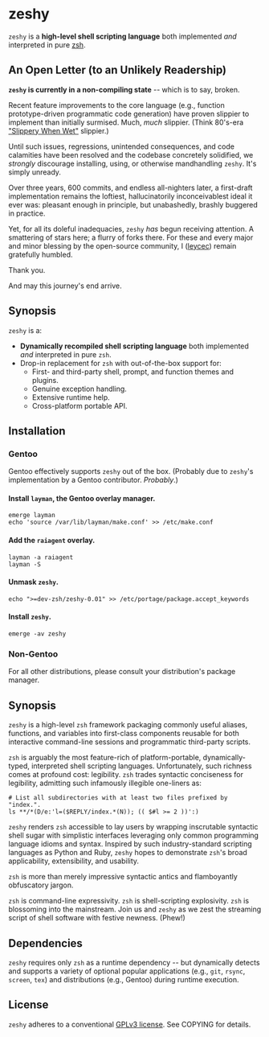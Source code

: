 zeshy
===========

`zeshy` is a **high-level shell scripting language** both implemented *and* interpreted in pure [zsh](http://zsh.org).

## An Open Letter (to an Unlikely Readership)

**`zeshy` is currently in a non-compiling state** -- which is to say, broken.

Recent feature improvements to the core language (e.g., function prototype-driven programmatic code generation) have proven slippier to implement than initially surmised. Much, *much* slippier. (Think 80's-era ["Slippery When Wet"](https://www.youtube.com/watch?v=CXvN82-qSAc) slippier.)

Until such issues, regressions, unintended consequences, and code calamities have been resolved and the codebase concretely solidified, we *strongly* discourage installing, using, or otherwise mandhandling `zeshy`. It's simply unready.

Over three years, 600 commits, and endless all-nighters later, a first-draft implementation remains the loftiest, hallucinatorily inconceivablest ideal it ever was: pleasant enough in principle, but unabashedly, brashly buggered in practice.

Yet, for all its doleful inadequacies, `zeshy` *has* begun receiving attention. A smattering of stars here; a flurry of forks there. For these and every major and minor blessing by the open-source community, I ([leycec](https://github.com/leycec)) remain gratefully humbled.

Thank you.

  And may this journey's end arrive.

## Synopsis

`zeshy` is a:

* **Dynamically recompiled shell scripting language** both implemented *and* interpreted in pure `zsh`.
* Drop-in replacement for `zsh` with out-of-the-box support for:
  * First- and third-party shell, prompt, and function themes and plugins.
  * Genuine exception handling.
  * Extensive runtime help.
  * Cross-platform portable API.

## Installation

### Gentoo

Gentoo effectively supports `zeshy` out of the box. (Probably due to `zeshy`\'s implementation by a Gentoo contributor. _Probably_.)

#### Install `layman`, the Gentoo overlay manager.

    emerge layman
    echo 'source /var/lib/layman/make.conf' >> /etc/make.conf

#### Add the `raiagent` overlay.

    layman -a raiagent
    layman -S

#### Unmask `zeshy`.

    echo ">=dev-zsh/zeshy-0.01" >> /etc/portage/package.accept_keywords

#### Install `zeshy`.

    emerge -av zeshy

### Non-Gentoo

For all other distributions, please consult your distribution's package manager.

## Synopsis

`zeshy` is a high-level `zsh` framework packaging commonly useful aliases, functions, and variables into first-class components reusable for both interactive command-line sessions and programmatic third-party scripts.

`zsh` is arguably the most feature-rich of platform-portable, dynamically-typed, interpreted shell scripting languages. Unfortunately, such richness comes at profound cost: legibility. `zsh` trades syntactic conciseness for legibility, admitting such infamously illegible one-liners as:

    # List all subdirectories with at least two files prefixed by "index.".
    ls **/*(D/e:'l=($REPLY/index.*(N)); (( $#l >= 2 ))':)

`zeshy` renders `zsh` accessible to lay users by wrapping inscrutable syntactic shell sugar with simplistic interfaces leveraging only common programming language idioms and syntax. Inspired by such industry-standard scripting languages as Python and Ruby, `zeshy` hopes to demonstrate `zsh`'s broad applicability, extensibility, and usability.

`zsh` is more than merely impressive syntactic antics and flamboyantly obfuscatory jargon.

`zsh` is command-line expressivity. `zsh` is shell-scripting explosivity. `zsh` is blossoming into the mainstream. Join us and `zeshy` as we zest the streaming script of shell software with festive newness. (Phew!)

## Dependencies

`zeshy` requires only `zsh` as a runtime dependency -- but dynamically detects and supports a variety of optional popular applications (e.g., `git`, `rsync`, `screen`, `tex`) and distributions (e.g., Gentoo) during runtime execution.

## License

`zeshy` adheres to a conventional [GPLv3 license](http://gplv3.fsf.org). See COPYING for details.
